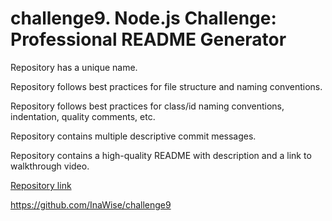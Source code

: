 # challenge9. Node.js Challenge: Professional README Generator
Repository has a unique name.

Repository follows best practices for file structure and naming conventions.

Repository follows best practices for class/id naming conventions, indentation, quality comments, etc.

Repository contains multiple descriptive commit messages.

Repository contains a high-quality README with description and a link to walkthrough video.



[Repository link](https://github.com/InaWise/challenge9)

https://github.com/InaWise/challenge9


